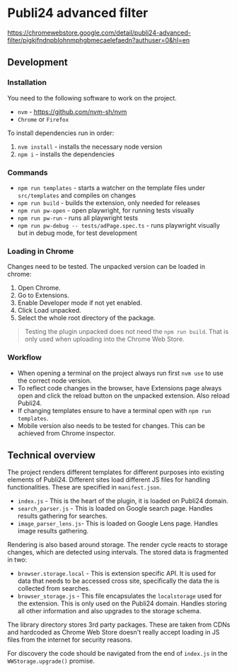 # Publi24 advanced filter

https://chromewebstore.google.com/detail/publi24-advanced-filter/pigkjfndnpblohnmphgbmecaelefaedn?authuser=0&hl=en

## Development

### Installation

You need to the following software to work on the project.

- `nvm` - https://github.com/nvm-sh/nvm
- `Chrome` or `Firefox`

To install dependencies run in order:

1. `nvm install` - installs the necessary node version
2. `npm i` - installs the dependencies

### Commands

- `npm run templates` - starts a watcher on the template files under `src/templates` and compiles on changes
- `npm run build` - builds the extension, only needed for releases
- `npm run pw-open` - open playwright, for running tests visually
- `npm run pw-run` - runs all playwright tests
- `npm run pw-debug -- tests/adPage.spec.ts` - runs playwright visually but in debug mode, for test development

### Loading in Chrome

Changes need to be tested. The unpacked version can be loaded in chrome:

1. Open Chrome.
2. Go to Extensions.
3. Enable Developer mode if not yet enabled.
4. Click Load unpacked.
5. Select the whole root directory of the package. 

>Testing the plugin unpacked does not need the `npm run build`. That is only used when uploading into the Chrome
Web Store.

### Workflow

- When opening a terminal on the project always run first `nvm use` to use the correct node version.
- To reflect code changes in the browser, have Extensions page always open and click the reload button on the unpacked
extension. Also reload Publi24.
- If changing templates ensure to have a terminal open with `npm run templates`.
- Mobile version also needs to be tested for changes. This can be achieved from Chrome inspector.

## Technical overview

The project renders different templates for different purposes into existing elements of Publi24. Different sites load
different JS files for handling functionalities. These are specified in `manifest.json`.

- `index.js` -  This is the heart of the plugin, it is loaded on Publi24 domain.
- `search_parser.js` - This is loaded on Google search page. Handles results gathering for searches.
- `image_parser_lens.js`- This is loaded on Google Lens page. Handles image results gathering.

Rendering is also based around storage. The render cycle reacts to storage changes, which are detected using
intervals. The stored data is fragmented in two:

- `browser.storage.local` - This is extension specific API. It is used for data that needs to be accessed cross site,
specifically the data the is collected from searches.
- `browser_storage.js` - This file encapsulates the `localstorage` used for the extension. This is only used on the 
Publi24 domain. Handles storing all other information and also upgrades to the storage schema.

The library directory stores 3rd party packages. These are taken from CDNs and hardcoded as Chrome Web Store doesn't 
really accept loading in JS files from the internet for security reasons.

For discovery the code should be navigated from the end of `index.js` in the `WWStorage.upgrade()` promise. 
